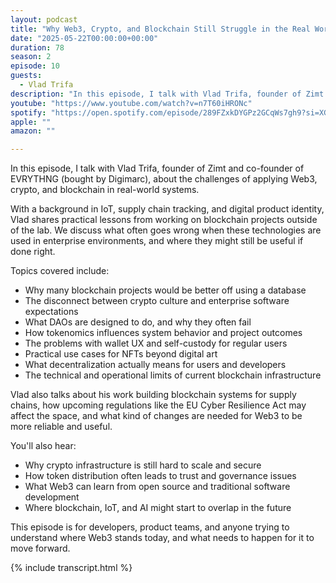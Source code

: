 ```yaml
---
layout: podcast
title: "Why Web3, Crypto, and Blockchain Still Struggle in the Real World"
date: "2025-05-22T00:00:00+00:00"
duration: 78
season: 2
episode: 10
guests:
  - Vlad Trifa
description: "In this episode, I talk with Vlad Trifa, founder of Zimt and co-founder of EVRYTHNG, about the challenges of applying Web3, crypto, and blockchain in real-world systems."
youtube: "https://www.youtube.com/watch?v=n7T60iHRONc"
spotify: "https://open.spotify.com/episode/289FZxkDYGPz2GCqWs7gh9?si=XG88XxbuTq-X4thMQDptIQ"
apple: ""
amazon: ""

---
```


In this episode, I talk with Vlad Trifa, founder of Zimt and co-founder of EVRYTHNG (bought by Digimarc), about the challenges of applying Web3, crypto, and blockchain in real-world systems.

With a background in IoT, supply chain tracking, and digital product identity, Vlad shares practical lessons from working on blockchain projects outside of the lab. We discuss what often goes wrong when these technologies are used in enterprise environments, and where they might still be useful if done right.

Topics covered include:

- Why many blockchain projects would be better off using a database
- The disconnect between crypto culture and enterprise software expectations
- What DAOs are designed to do, and why they often fail
- How tokenomics influences system behavior and project outcomes
- The problems with wallet UX and self-custody for regular users
- Practical use cases for NFTs beyond digital art
- What decentralization actually means for users and developers
- The technical and operational limits of current blockchain infrastructure

Vlad also talks about his work building blockchain systems for supply chains, how upcoming regulations like the EU Cyber Resilience Act may affect the space, and what kind of changes are needed for Web3 to be more reliable and useful.

You'll also hear:

- Why crypto infrastructure is still hard to scale and secure
- How token distribution often leads to trust and governance issues
- What Web3 can learn from open source and traditional software development
- Where blockchain, IoT, and AI might start to overlap in the future

This episode is for developers, product teams, and anyone trying to understand where Web3 stands today, and what needs to happen for it to move forward.

{% include transcript.html %}
